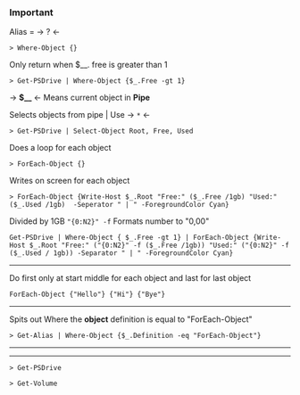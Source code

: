 ### Important

Alias = -> ? <-
```
> Where-Object {}
```

Only return when $\__. free is greater than 1
```
> Get-PSDrive | Where-Object {$_.Free -gt 1}
```

-> **$__** <- Means current object in **Pipe**

Selects objects from pipe | Use -> `*` <-
```
> Get-PSDrive | Select-Object Root, Free, Used
```

Does a loop for each object 
```
> ForEach-Object {}
```

Writes on screen for each object
```
> ForEach-Object {Write-Host $_.Root "Free:" ($_.Free /1gb) "Used:" ($_.Used /1gb)  -Seperator " | " -ForegroundColor Cyan} 
```
Divided by 1GB
`"{0:N2}" -f` Formats number to "0,00"

```
Get-PSDrive | Where-Object { $_.Free -gt 1} | ForEach-Object {Write-Host $_.Root "Free:" ("{0:N2}" -f ($_.Free /1gb)) "Used:" ("{0:N2}" -f ($_.Used / 1gb)) -Separator " | " -ForegroundColor Cyan}
```

___

Do first only at start middle for each object and last for last object
```
ForEach-Object {"Hello"} {"Hi"} {"Bye"}
```

___

Spits out Where the **object** definition is equal to "ForEach-Object"
```
> Get-Alias | Where-Object {$_.Definition -eq "ForEach-Object"}
```

___
___

```
> Get-PSDrive
```

```
> Get-Volume
```